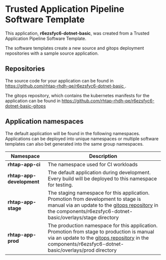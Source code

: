 # Trusted Application Pipeline Software Template

This application, **r6ezsfyc6-dotnet-basic**, was created from a Trusted Application Pipeline Software Template.

The software templates create a new source and gitops deployment repositories with a sample source application. 

## Repositories

The source code for your application can be found in [https://github.com/rhtap-rhdh-qe/r6ezsfyc6-dotnet-basic ](https://github.com/rhtap-rhdh-qe/r6ezsfyc6-dotnet-basic ).
 
The gitops repository, which contains the kubernetes manifests for the application can be found in 
[https://github.com/rhtap-rhdh-qe/r6ezsfyc6-dotnet-basic-gitops ](https://github.com/rhtap-rhdh-qe/r6ezsfyc6-dotnet-basic-gitops ) 

## Application namespaces 

The default application will be found in the following namespaces. Applications can be deployed into unique namespaces or multiple software templates can also bet generated into the same group namespaces.  

|  Namespace   |  Description   |  
| -------- | -------- |
| **rhtap-app-ci** | The namespace used for CI workloads |
| **rhtap-app-development** | The default application during development. Every build will be deployed to this namespace for testing. |
| **rhtap-app-stage** | The staging namespace for this application. Promotion from development to stage is manual via an update to the [gitops repository](https://github.com/rhtap-rhdh-qe/r6ezsfyc6-dotnet-basic-gitops ) in the components/r6ezsfyc6-dotnet-basic/overlays/stage directory |
| **rhtap-app-prod** | The production namespace for this application. Promotion from stage to production is manual via an update to the [gitops repository](https://github.com/rhtap-rhdh-qe/r6ezsfyc6-dotnet-basic-gitops ) in the components/r6ezsfyc6-dotnet-basic/overlays/prod directory |